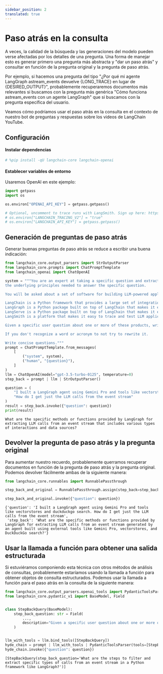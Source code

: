 ```yaml
---
sidebar_position: 2
translated: true
---
```


# Paso atrás en la consulta

A veces, la calidad de la búsqueda y las generaciones del modelo pueden verse afectadas por los detalles de una pregunta. Una forma de manejar esto es generar primero una pregunta más abstracta y "dar un paso atrás" y consultar en función de la pregunta original y la pregunta de paso atrás.

Por ejemplo, si hacemos una pregunta del tipo "¿Por qué mi agente LangGraph astream_events devuelve {LONG_TRACE} en lugar de {DESIRED_OUTPUT}", probablemente recuperaremos documentos más relevantes si buscamos con la pregunta más genérica "Cómo funciona astream_events con un agente LangGraph" que si buscamos con la pregunta específica del usuario.

Veamos cómo podríamos usar el paso atrás en la consulta en el contexto de nuestro bot de preguntas y respuestas sobre los videos de LangChain YouTube.

## Configuración

#### Instalar dependencias

```python
# %pip install -qU langchain-core langchain-openai
```

#### Establecer variables de entorno

Usaremos OpenAI en este ejemplo:

```python
import getpass
import os

os.environ["OPENAI_API_KEY"] = getpass.getpass()

# Optional, uncomment to trace runs with LangSmith. Sign up here: https://smith.langchain.com.
# os.environ["LANGCHAIN_TRACING_V2"] = "true"
# os.environ["LANGCHAIN_API_KEY"] = getpass.getpass()
```

## Generación de preguntas de paso atrás

Generar buenas preguntas de paso atrás se reduce a escribir una buena indicación:

```python
from langchain_core.output_parsers import StrOutputParser
from langchain_core.prompts import ChatPromptTemplate
from langchain_openai import ChatOpenAI

system = """You are an expert at taking a specific question and extracting a more generic question that gets at \
the underlying principles needed to answer the specific question.

You will be asked about a set of software for building LLM-powered applications called LangChain, LangGraph, LangServe, and LangSmith.

LangChain is a Python framework that provides a large set of integrations that can easily be composed to build LLM applications.
LangGraph is a Python package built on top of LangChain that makes it easy to build stateful, multi-actor LLM applications.
LangServe is a Python package built on top of LangChain that makes it easy to deploy a LangChain application as a REST API.
LangSmith is a platform that makes it easy to trace and test LLM applications.

Given a specific user question about one or more of these products, write a more generic question that needs to be answered in order to answer the specific question. \

If you don't recognize a word or acronym to not try to rewrite it.

Write concise questions."""
prompt = ChatPromptTemplate.from_messages(
    [
        ("system", system),
        ("human", "{question}"),
    ]
)
llm = ChatOpenAI(model="gpt-3.5-turbo-0125", temperature=0)
step_back = prompt | llm | StrOutputParser()
```

```python
question = (
    "I built a LangGraph agent using Gemini Pro and tools like vectorstores and duckduckgo search. "
    "How do I get just the LLM calls from the event stream"
)
result = step_back.invoke({"question": question})
print(result)
```

```output
What are the specific methods or functions provided by LangGraph for extracting LLM calls from an event stream that includes various types of interactions and data sources?
```

## Devolver la pregunta de paso atrás y la pregunta original

Para aumentar nuestro recuerdo, probablemente querramos recuperar documentos en función de la pregunta de paso atrás y la pregunta original. Podemos devolver fácilmente ambas de la siguiente manera:

```python
from langchain_core.runnables import RunnablePassthrough

step_back_and_original = RunnablePassthrough.assign(step_back=step_back)

step_back_and_original.invoke({"question": question})
```

```output
{'question': 'I built a LangGraph agent using Gemini Pro and tools like vectorstores and duckduckgo search. How do I get just the LLM calls from the event stream',
 'step_back': 'What are the specific methods or functions provided by LangGraph for extracting LLM calls from an event stream generated by an agent built using external tools like Gemini Pro, vectorstores, and DuckDuckGo search?'}
```

## Usar la llamada a función para obtener una salida estructurada

Si estuviéramos componiendo esta técnica con otros métodos de análisis de consultas, probablemente estaríamos usando la llamada a función para obtener objetos de consulta estructurados. Podemos usar la llamada a función para el paso atrás en la consulta de la siguiente manera:

```python
from langchain_core.output_parsers.openai_tools import PydanticToolsParser
from langchain_core.pydantic_v1 import BaseModel, Field


class StepBackQuery(BaseModel):
    step_back_question: str = Field(
        ...,
        description="Given a specific user question about one or more of these products, write a more generic question that needs to be answered in order to answer the specific question.",
    )


llm_with_tools = llm.bind_tools([StepBackQuery])
hyde_chain = prompt | llm_with_tools | PydanticToolsParser(tools=[StepBackQuery])
hyde_chain.invoke({"question": question})
```

```output
[StepBackQuery(step_back_question='What are the steps to filter and extract specific types of calls from an event stream in a Python framework like LangGraph?')]
```
